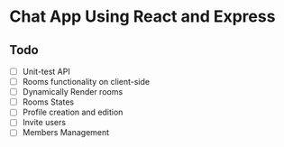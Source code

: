 # Chat App Using React and Express

## Todo

- [ ] Unit-test API
- [ ] Rooms functionality on client-side
- [ ] Dynamically Render rooms
- [ ] Rooms States
- [ ] Profile creation and edition
- [ ] Invite users
- [ ] Members Management

